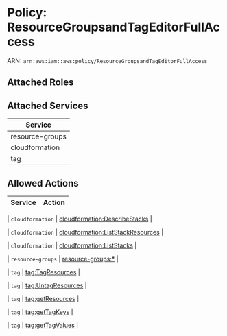 # Policy: ResourceGroupsandTagEditorFullAccess

ARN: `arn:aws:iam::aws:policy/ResourceGroupsandTagEditorFullAccess`

## Attached Roles

## Attached Services

| Service |
|---------|
| resource-groups |
| cloudformation |
| tag |

## Allowed Actions

| Service | Action |
|:-------:|--------|

| `cloudformation` | [cloudformation:DescribeStacks](../actions.md#cloudformation:describestacks) |

| `cloudformation` | [cloudformation:ListStackResources](../actions.md#cloudformation:liststackresources) |

| `cloudformation` | [cloudformation:ListStacks](../actions.md#cloudformation:liststacks) |

| `resource-groups` | [resource-groups:*](../actions.md#resource-groups:all) |

| `tag` | [tag:TagResources](../actions.md#tag:tagresources) |

| `tag` | [tag:UntagResources](../actions.md#tag:untagresources) |

| `tag` | [tag:getResources](../actions.md#tag:getresources) |

| `tag` | [tag:getTagKeys](../actions.md#tag:gettagkeys) |

| `tag` | [tag:getTagValues](../actions.md#tag:gettagvalues) |
